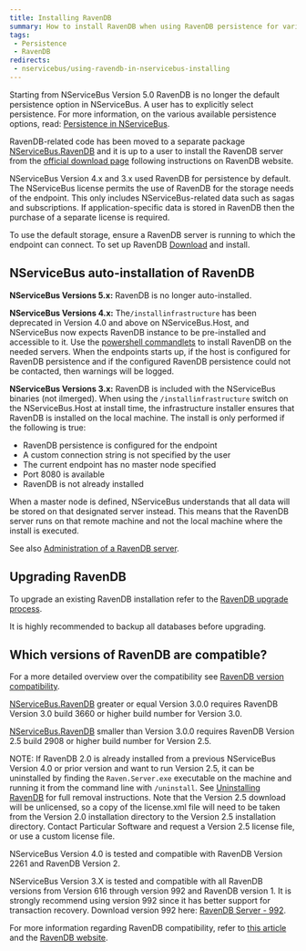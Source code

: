 ```yaml
---
title: Installing RavenDB
summary: How to install RavenDB when using RavenDB persistence for various versions of NServiceBus.
tags:
 - Persistence
 - RavenDB
redirects:
 - nservicebus/using-ravendb-in-nservicebus-installing
---
```


Starting from NServiceBus Version 5.0 RavenDB is no longer the default persistence option in NServiceBus. A user has to explicitly select persistence. For more information, on the various available persistence options, read: [Persistence in NServiceBus](/nservicebus/persistence/).

RavenDB-related code has been moved to a separate package  [NServiceBus.RavenDB](https://www.nuget.org/packages/NServiceBus.RavenDB) and it is up to a user to install the RavenDB server from the [official download page](http://ravendb.net/download) following instructions on RavenDB website.

NServiceBus Version 4.x and 3.x used RavenDB for persistence by default. The NServiceBus license permits the use of RavenDB for the storage needs of the endpoint. This only includes NServiceBus-related data such as sagas and subscriptions. If application-specific data is stored in RavenDB then the purchase of a separate license is required.

To use the default storage, ensure a RavenDB server is running to which the endpoint can connect. To set up RavenDB [Download](http://ravendb.net/download) and install.


## NServiceBus auto-installation of RavenDB

**NServiceBus Versions 5.x:** RavenDB is no longer auto-installed.

**NServiceBus Versions 4.x:** The`/installinfrastructure` has been deprecated in Version 4.0 and above on NServiceBus.Host, and NServiceBus now expects RavenDB instance to be pre-installed and accessible to it. Use the [powershell commandlets](/nservicebus/operations/management-using-powershell.md) to install RavenDB on the needed servers. When the endpoints starts up, if the host is configured for RavenDB persistence and if the configured RavenDB persistence could not be contacted, then warnings will be logged.

**NServiceBus Versions 3.x:** RavenDB is included with the NServiceBus binaries (not ilmerged). When using the `/installinfrastructure` switch on the NServiceBus.Host at install time, the infrastructure installer ensures that RavenDB is installed on the local machine. The install is only performed if the following is true:

 * RavenDB persistence is configured for the endpoint
 * A custom connection string is not specified by the user
 * The current endpoint has no master node specified
 * Port 8080 is available
 * RavenDB is not already installed

When a master node is defined, NServiceBus understands that all data will be stored on that designated server  instead. This means that the RavenDB server runs on that remote machine and not the local machine where the install is executed.

See also [Administration of a RavenDB server](http://ravendb.net/docs/search/latest/csharp?searchTerm=server-administration).


## Upgrading RavenDB

To upgrade an existing RavenDB installation refer to the [RavenDB upgrade process](http://ravendb.net/docs/search/latest/csharp?searchTerm=server-administration%20upgrade).

It is highly recommended to backup all databases before upgrading.


## Which versions of RavenDB are compatible?

For a more detailed overview over the compatibility see [RavenDB version compatibility](/nservicebus/ravendb/version-compatibility.md).

[NServiceBus.RavenDB](https://www.nuget.org/packages/NServiceBus.RavenDB) greater or equal Version 3.0.0 requires RavenDB Version 3.0 build 3660 or higher build number for Version 3.0.

[NServiceBus.RavenDB](https://www.nuget.org/packages/NServiceBus.RavenDB) smaller than Version 3.0.0 requires RavenDB Version 2.5 build 2908 or higher build number for Version 2.5.

NOTE: If RavenDB 2.0 is already installed from a previous NServiceBus Version 4.0 or prior version and want to run Version 2.5, it can be uninstalled by finding the `Raven.Server.exe` executable on the machine and running it from the command line with `/uninstall`. See [Uninstalling RavenDB](uninstalling-v4.md) for full removal instructions. Note that the Version 2.5 download will be unlicensed, so a copy of the license.xml file will need to be taken from the Version 2.0 installation directory to the Version 2.5 installation directory. Contact Particular Software and request a Version 2.5 license file, or use a custom license file.

NServiceBus Version 4.0 is tested and compatible with RavenDB Version 2261 and RavenDB Version 2.

NServiceBus Version 3.X is tested and compatible with all RavenDB versions from Version 616 through version 992 and RavenDB version 1. It is strongly recommend using version 992 since it has better support for transaction recovery. Download version 992 here: [RavenDB Server - 992](http://hibernatingrhinos.com/builds/ravendb-stable-v1.0/992).

For more information regarding RavenDB compatibility, refer to [this article](version-compatibility.md) and the [RavenDB website](http://ravendb.net/docs/search/latest/csharp?searchTerm=client-api%20backward-compatibility).
